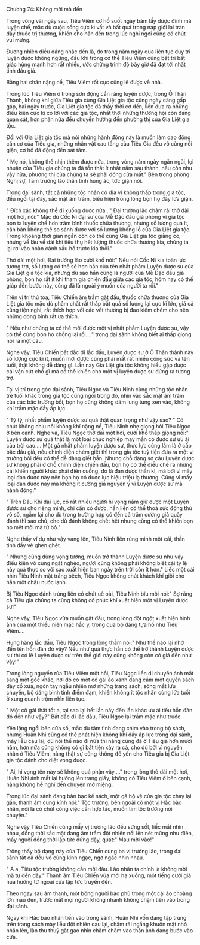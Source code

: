 




Chương 74: Không mời mà đến


Trong vòng vài ngày sau, Tiêu Viêm cơ hồ suốt ngày bám lấy dược đỉnh mà luyện chế, mặc dù cuộc sống cực kì vất vả bất quá trong nạp giới lại tràn đầy thuốc trị thương, khiến cho hắn đến trong lúc nghỉ ngơi cũng có chút vui mừng.

Đương nhiên điều đáng nhắc đến là, do trong năm ngày qua liên tục duy trì luyện dược không ngừng, đấu khí trong cơ thể Tiêu Viêm cũng bất tri bất giác hùng mạnh hơn rất nhiều, ước chừng trình độ bây giờ đã đạt tới nhất tinh đấu giả.

Bằng hai chân nặng nề, Tiêu Viêm rốt cục cũng lê được về nhà.

Trong lúc Tiêu Viêm ở trong sơn động cắn răng luyện dược, trong Ô Thản Thành, không khí giữa Tiêu gia cùng Gia Liệt gia tộc cũng ngày càng gấp gáp, hai ngày trước, Gia Liệt gia tộc đã thấy thời cơ đến, liền đưa ra những điều kiện cực kì có lời với các gia tộc, nhất thời những thương hội còn đang quan sát, hơn phân nửa đều chuyển hướng đến phường thị của Gia Liệt gia tộc.

Đối với Gia Liệt gia tộc mà nói những hành động này là muốn làm dao động căn cơ của Tiêu gia, những nhân vật cao tầng của Tiêu Gia đều vô cùng nổi giận, cơ hồ đã động đến sát tâm.

" Mẹ nó, không thể nhịn thêm được nữa, trong vòng năm ngày ngắn ngủi, lợi nhuận của Tiêu gia chúng ta đã tổn thất ít nhất năm sáu thành, nếu còn như vậy nữa, phường thị của chúng ta sẽ phải đóng cửa mất." Bên trong phòng Nghị sự, Tam trưởng lão thần tình hung ác, tức giận nói.

Trong đại sảnh, tất cả những tộc nhân có địa vị không thấp trong gia tộc, đều ngồi tại đây, sắc mặt âm trầm, biểu hiện trong lòng bọn họ đầy lửa giận.

" Đích xác không thể đi xuống được nữa..." Đại trưởng lão chậm rãi thở dài một hơi, nói:" Mặc dù Cốc Ni đại sư của Mễ Đặc đấu giá phòng vì gia tộc bọn ta luyện chế hơn trăm bình thuốc chữa thương, nhưng số lượng quá ít, căn bản không thể so sánh được với số lượng khổng lồ của Gia Liệt gia tộc. Trong khoảng thời gian ngắn còn có thể cùng Gia Liệt gia tộc giằng co, nhưng về lâu về dài khi tiêu thụ hết lượng thuốc chữa thương kia, chúng ta lại rơi vào hoàn cảnh xấu hổ trước kia thôi."

Thở dài một hơi, Đại trưởng lão cười khổ nói:" Nếu nói Cốc Ni kia toàn lực tương trợ, số lượng có thể sẽ hơn hẳn của tên nhất phẩm Luyện dược sư của Gia Liệt gia tộc kia, nhưng dù sao hắn cũng là người của Mễ Đặc đấu giá phòng, bọn họ rất ít khi tham gia chiến đấu giữa các gia tộc, hôm nay có thể giúp đến bước này, cũng đã là ngoài ý muốn của người ta rồi."

Trên vị trí thủ toạ, Tiêu Chiến âm trầm gật đầu, thuốc chữa thương của Gia Liệt gia tộc mặc dù phẩm chất rất thấp bất quá số lượng lại cực kì lớn, giá cả cũng tiện nghi, rất thích hợp với các vết thương bị đao kiếm chém cho nên những dong binh rất ưa thích.

" Nếu như chúng ta có thể mời được một vị nhất phẩm Luyện dược sư, vậy có thể cùng bọn họ chống lại rồi...." trong đại sảnh không biết ai thấp giọng nói ra một câu.

Nghe vậy, Tiêu Chiến bất đắc dĩ lắc đầu, Luyện dược sư ở Ô Thản thành này số lượng cực kì ít, muốn mời được cũng phải mất rất nhiều công sức và tên tuổi, thật không dễ dàng gì. Lần này Gia Liệt gia tộc không hiểu gặp được cái vận cứt chó gì mà có thể khiến cho một vị luyện dược sư đứng ra tương trợ.

Tại vị trí trong góc đại sảnh, Tiêu Ngọc và Tiêu Ninh cùng những tộc nhân trẻ tuổi khác trong gia tộc cũng ngồi trong đó, nhìn vào sắc mặt âm trầm của các bậc trưởng bối, bọn họ cũng không dám lung tung xen vào, không khí trầm mặc đầy áp lực.

" Tỷ tỷ, nhất phẩm luyện dược sư quả thật quan trọng như vậy sao? " Có chút không chịu nổi không khí nặng nề, Tiêu Ninh nhẹ giọng hỏi Tiêu Ngọc ở bên cạnh. Nghe vậ, Tiêu Ngọc thở dài một hơi, cười khổ thấp giọng nói:" Luyện dược sư quả thật là một loại chức nghiệp may mắn có được sự ưu ái của trời cao.... Một gã nhất phẩm luyện dược sư, thực lực cùng lắm là ở cấp bậc đấu giả, nếu chính diện chém giết thì trong gia tộc tuỳ tiện đưa ra một vị trưởng bối đều có thể dễ dàng giết hắn. Nhưng chỗ đáng sợ cảu Luyện dược sư không phải ở chỗ chính diện chiến đấu, bọn họ có thể điều chế ra những cái khiến người khác phải điên cuồng, đó là đan dược thần kì, mà bởi vì mấy loại đan dược này nên bọn họ có được lực hiệu triệu lạ thường. Cũng vì mấy loại đan dược này mà không ít cường giả nguyện ý vì Luyện dược sư mà hành động."

" Trên Đấu Khí đại lục, có rất nhiều người hi vọng nắm giữ được một Luyện dược sư cho riêng mình, chỉ cần có được, hắn liền có thể thoả sức động thủ vô số, ngẫm lại cho dù trong trường hợp có đến cả trăm cường giả quây đánh thì sao chứ, cho dù đánh không chết hết nhưng cũng có thể khiến bọn họ mệt mỏi mà từ bỏ."

Nghe thấy ví dụ như vậy vang lên, Tiêu Ninh liền rùng mình một cái, thần tình đầy vẻ ghen ghét.

" Nhưng cũng đừng vọng tưởng, muốn trở thành Luyện dược sư như vậy điều kiện vô cùng ngặt nghèo, ngươi cũng không phải không biết cái tỷ lệ này quả thực so với sao xuất hiện ban ngày trên trời còn ít hơn." Liếc một cái nhìn Tiêu Ninh mặt trắng bệch, Tiêu Ngọc không chút khách khí giội cho hắn một chậu nước lạnh.

Bị Tiêu Ngọc đánh trúng liền có chút uể oải, Tiêu Ninh bĩu môi nói:" Sợ rằng cả Tiêu gia chúng ta cũng không có phúc khí xuất hiện một vị Luyện dược sư!"

Nghe vậy, Tiêu Ngọc vừa muốn gật đầu, trong lòng đột ngột xuất hiện hình ảnh của một thiếu niên mặc hắc y, trông qua bộ dáng tựa hồ như Tiêu Viêm....

Hung hăng lắc đầu, Tiêu Ngọc trong lòng thầm nói:" Như thế nào lại nhớ đến tên hỗn đản đó vậy? Nếu như quả thực hắn có thể trở thành Luyện dược sư thì có lẽ Luyện dược sư trên thế giới này cũng không còn có giá đến như vậy!"

Trong lòng nguyền rủa Tiêu Viêm một hồi, Tiêu Ngọc liền di chuyển ánh mắt sang một góc khác, nơi đó có một cô gái áo xanh đang cầm một quyển sách dày cổ xưa, ngón tay ngẫu nhiên mở những trang sách, sóng mắt lưu chuyển, bộ dáng bình tình điềm đạm, khiến không ít tộc nhân cùng lứa tuổi ở xung quanh trộm nhìn liên tục.

" Một cô gái thật tốt a, tại sao lại hết lần này đến lần khác ưu ái tiểu hỗn đản đó đến như vậy?" Bất đắc dĩ lắc đầu, Tiêu Ngọc lại trầm mặc như trước.

Yên lặng ngồi bên cửa sổ, mằc dù tâm tình đang chìm vào trong bộ sách, nhưng Huân Nhi cũng có thể phát hiện không khí đầy áp lực trong đại sảnh, mày liễu cau laị, dù nói thế nào đi nữa thì nàng cũng đã ở Tiêu gia hơn mười năm, hơn nữa cũng không có gì bất tiện xảy ra cả, cho dù bởi vì nguyên nhân ở Tiêu Viêm, nàng thật sự cũng không để yên cho Tiêu gia bị Gia Liệt gia tộc đánh cho diệt vong được.

" Ai, hi vọng tên này sẽ không quá phận vậy...." trong lòng thở dài một hơi, Huân Nhi ánh mắt lại hướng lên trang giấy, không có Tiêu Viêm ở bên cạnh, nàng không hề nghĩ đến chuyện mở miệng.

Trong lúc đại sảnh đang bàn bạc kế sách, một gã hộ vệ của gia tộc chạy lại gần, thanh âm cung kính nói:" Tộc trưởng, bên ngoài có một vị Hắc bào nhân, nói là có chút công việc cần hợp tác, muốn tìm tộc trưởng nói chuyện."

Nghe vậy Tiêu Chiến cùng mấy vị trưởng lão đều sửng sốt, liếc mắt nhìn nhau, đồng thời sắc mặt đang âm trầm đột nhiên nổi lên nét mừng như điên, mấy người đồng thời lập tức đứng dậy, quát:" Mau mời vào!"

Trông thấy bộ dạng này của Tiêu Chiến cùng ba vị trưởng lão, trong đại sảnh tất cả đều vô cùng kinh ngạc, ngơ ngác nhìn nhau.

" A a, Tiêu tộc trưởng không cần mời đâu. Lão nhân ta chính là không mời mà tự đến đây." Thanh âm Tiêu Chiến vừa mới hạ xuống, một tiếng cười già nua hướng từ ngoài cửa lập tức truyền đến.

Theo ngay sau âm thanh, một bóng người bao phủ trong một cái áo choàng lớn màu đen, trước mắt mọi người không nhanh không chậm tiến vào trong đại sảnh.

Ngay khi Hắc bào nhân tiến vào trong sảnh, Huân Nhi vốn đang tập trung trên trang sách mày liễu đột nhiên cau lại, chậm rãi ngẩng khuôn mặt nhỏ nhắn lên, làn thu thuỷ gắt gao nhìn chằm chằm vào thân ảnh đang bước vào cửa.




